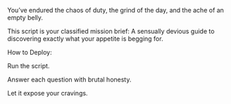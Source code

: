 You’ve endured the chaos of duty, the grind of the day, and the ache of an empty belly.

This script is your classified mission brief:
A sensually devious guide to discovering exactly what your appetite is begging for.

How to Deploy:

Run the script.

Answer each question with brutal honesty.

Let it expose your cravings.
